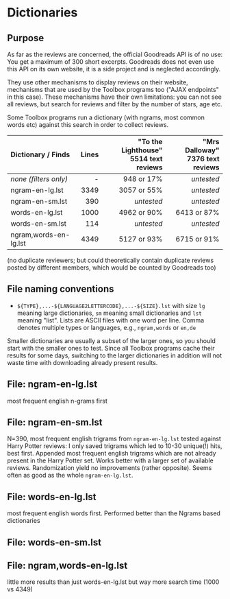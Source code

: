 # Dictionaries

## Purpose

As far as the reviews are concerned, the official Goodreads API is of no use:
You get a maximum of 300 short excerpts. Goodreads does not even use this API on
its own website, it is a side project and is neglected accordingly. 

They use other mechanisms to display reviews on their website, mechanisms that
are used by the Toolbox programs too ("AJAX endpoints" in this case). 
These mechanisms have their own limitations: you can not see all reviews, 
but search for reviews and filter by the number of stars, age etc.

Some Toolbox programs run a dictionary (with ngrams, most common words etc)
against this search in order to collect reviews.


| Dictionary / Finds     | Lines | "To the Lighthouse"<br>5514 text reviews | "Mrs Dalloway"<br>7376 text reviews |
|:-----------------------|------:|--------------------------:|---------------------:|
| _none (filters only)_  |     - | 948 or 17%                | _untested_
| ngram-en-lg.lst        |  3349 | 3057 or 55%               | _untested_
| ngram-en-sm.lst        |   390 | _untested_                | _untested_
| words-en-lg.lst        |  1000 | 4962 or 90%               | 6413 or 87%
| words-en-sm.lst        |   114 | _untested_                | _untested_
| ngram,words-en-lg.lst  |  4349 | 5127 or 93%               | 6715 or 91%


(no duplicate reviewers; but could theoretically contain duplicate reviews
posted by different members, which would be counted by Goodreads too)

    
## File naming conventions

- `${TYPE},...-${LANGUAGE2LETTERCODE},...-${SIZE}.lst` with size `lg` meaning large
  dictionaries, `sm` meaning small dictionaries and `lst` meaning "list".
  Lists are ASCII files with one word per line.
  Comma denotes multiple types or languages, e.g., `ngram,words` or `en,de`
  
Smaller dictionaries are usually a subset of the larger ones, so you should 
start with the smaller ones to test. Since all Toolbox programs cache their 
results for some days, switching to the larger dictionaries in addition 
will not waste time with downloading already present results.


## File: ngram-en-lg.lst

most frequent english n-grams first


## File: ngram-en-sm.lst

N=390, most frequent english trigrams from `ngram-en-lg.lst` tested against
Harry Potter reviews: I only saved trigrams which led to 10-30 unique(!) hits,
best first.  Appended most frequent english trigrams which are not already
present in the Harry Potter set.  Works better with a larger set of available
reviews.  Randomization yield no improvements (rather opposite). 
Seems often as good as the whole `ngram-en-lg.lst`.


## File: words-en-lg.lst

most frequent english words first.
Performed better than the Ngrams based dictionaries


## File: words-en-sm.lst


## File: ngram,words-en-lg.lst

little more results than just words-en-lg.lst
but way more search time (1000 vs 4349)

